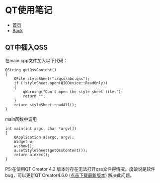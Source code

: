# QT使用笔记
* [首页]()    
* [Back]()
## QT中插入QSS

在main.cpp文件加入以下代码：

	QString getQssContent()  
	{  
	    QFile styleSheet(":/qss/abc.qss");  
	    if (!styleSheet.open(QIODevice::ReadOnly))
	    {
	        qWarning("Can't open the style sheet file.");
	        return "";
	    }
	    return styleSheet.readAll();
	}


main函数中调用  

	int main(int argc, char *argv[])
	{
	    QApplication a(argc, argv);
	    Widget w;
	    w.show();
	    a.setStyleSheet(getQssContent());
	    return a.exec();
	}

PS:在使用QT Creator 4.2 版本时存在无法打开qss文件得情况。度娘说是软件bug，可以更新QT Creator4.6.0    ([点击下载最新版本](http://download.qt.io/development_releases/qtcreator/)) 解决此问题。